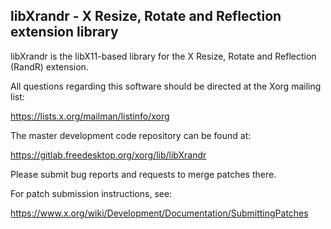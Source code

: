 libXrandr - X Resize, Rotate and Reflection extension library
--------------------------------------------------------------

libXrandr is the libX11-based library for the X Resize, Rotate and
Reflection (RandR) extension.

All questions regarding this software should be directed at the
Xorg mailing list:

  https://lists.x.org/mailman/listinfo/xorg

The master development code repository can be found at:

  https://gitlab.freedesktop.org/xorg/lib/libXrandr

Please submit bug reports and requests to merge patches there.

For patch submission instructions, see:

  https://www.x.org/wiki/Development/Documentation/SubmittingPatches


